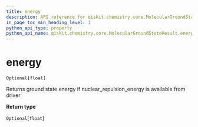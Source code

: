 ```yaml
---
title: energy
description: API reference for qiskit.chemistry.core.MolecularGroundStateResult.energy
in_page_toc_min_heading_level: 1
python_api_type: property
python_api_name: qiskit.chemistry.core.MolecularGroundStateResult.energy
---
```


# energy

<span id="qiskit.chemistry.core.MolecularGroundStateResult.energy" />

`Optional[float]`

Returns ground state energy if nuclear\_repulsion\_energy is available from driver

**Return type**

`Optional`\[`float`]

